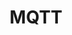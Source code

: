 ---
layout: script-mqtt
hero-image: code
permalink: /tuki/script-mqtt/
title: MQTT
lang: fi
ref: mqtt-client
intro: Esimerkki MQTT-kuuntelija
---